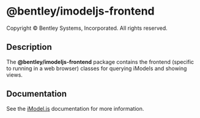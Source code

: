 # @bentley/imodeljs-frontend

Copyright © Bentley Systems, Incorporated. All rights reserved.

## Description

The __@bentley/imodeljs-frontend__ package contains the frontend (specific to running in a web browser) classes for querying iModels and showing views.

## Documentation

See the [iModel.js](https://www.imodeljs.org) documentation for more information.
